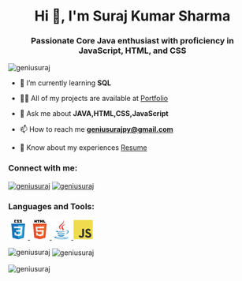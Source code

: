 <h1 align="center">Hi 👋, I'm Suraj Kumar Sharma</h1>
<h3 align="center">Passionate Core Java enthusiast with proficiency in JavaScript, HTML, and CSS</h3>

<p align="left"> <img src="https://komarev.com/ghpvc/?username=geniusuraj&label=Profile%20views&color=0e75b6&style=flat" alt="geniusuraj" /> </p>

- 🌱 I’m currently learning **SQL**

- 👨‍💻 All of my projects are available at [Portfolio](https://geniusuraj.github.io)

- 💬 Ask me about **JAVA,HTML,CSS,JavaScript**

- 📫 How to reach me **geniusurajpy@gmail.com**

- 📄 Know about my experiences [Resume](https://drive.google.com/drive/folders/1FvMiV-xQjksSKkhwxB-LnxLsurU9q__p?usp=sharing)

<h3 align="left">Connect with me:</h3>
<p align="left">
<a href="https://twitter.com/geniusuraj" target="blank"><img align="center" src="https://raw.githubusercontent.com/rahuldkjain/github-profile-readme-generator/master/src/images/icons/Social/twitter.svg" alt="geniusuraj" height="30" width="40" /></a>
<a href="https://linkedin.com/in/geniusuraj" target="blank"><img align="center" src="https://raw.githubusercontent.com/rahuldkjain/github-profile-readme-generator/master/src/images/icons/Social/linked-in-alt.svg" alt="geniusuraj" height="30" width="40" /></a>

</p>

<h3 align="left">Languages and Tools:</h3>
<p align="left"> <a href="https://www.w3schools.com/css/" target="_blank" rel="noreferrer"> <img src="https://raw.githubusercontent.com/devicons/devicon/master/icons/css3/css3-original-wordmark.svg" alt="css3" width="40" height="40"/> </a> <a href="https://www.w3.org/html/" target="_blank" rel="noreferrer"> <img src="https://raw.githubusercontent.com/devicons/devicon/master/icons/html5/html5-original-wordmark.svg" alt="html5" width="40" height="40"/> </a> <a href="https://www.java.com" target="_blank" rel="noreferrer"> <img src="https://raw.githubusercontent.com/devicons/devicon/master/icons/java/java-original.svg" alt="java" width="40" height="40"/> </a> <a href="https://developer.mozilla.org/en-US/docs/Web/JavaScript" target="_blank" rel="noreferrer"> <img src="https://raw.githubusercontent.com/devicons/devicon/master/icons/javascript/javascript-original.svg" alt="javascript" width="40" height="40"/> </a> </p>

<p><img align="left" src="https://github-readme-stats.vercel.app/api/top-langs?username=geniusuraj&show_icons=true&locale=en&layout=compact" alt="geniusuraj" /></p>

<p>&nbsp;<img align="center" src="https://github-readme-stats.vercel.app/api?username=geniusuraj&show_icons=true&locale=en" alt="geniusuraj" /></p>

<p><img align="center" src="https://github-readme-streak-stats.herokuapp.com/?user=geniusuraj&" alt="geniusuraj" /></p>
